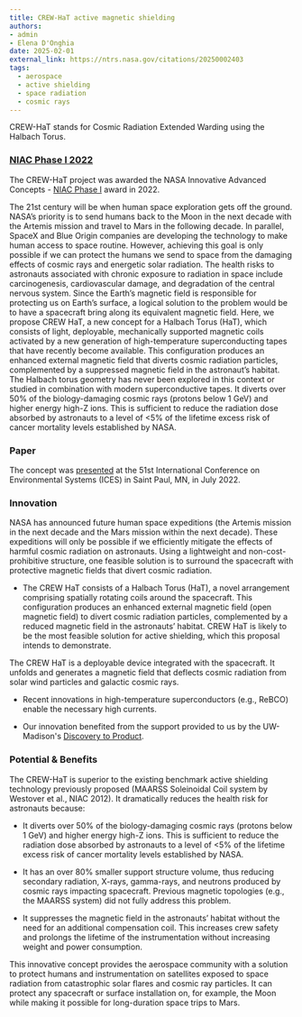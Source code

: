 ```yaml
---
title: CREW-HaT active magnetic shielding
authors:
- admin
- Elena D'Onghia
date: 2025-02-01
external_link: https://ntrs.nasa.gov/citations/20250002403
tags:
  - aerospace
  - active shielding
  - space radiation
  - cosmic rays
---
```


CREW-HaT stands for Cosmic Radiation Extended Warding using the Halbach Torus.

### [NIAC Phase I 2022](https://www.nasa.gov/general/niac-2022-phase-i-and-phase-ii-selections/)

The CREW-HaT project was awarded the NASA Innovative Advanced Concepts - [NIAC Phase I](https://ntrs.nasa.gov/citations/20250002403) award in 2022.

The 21st century will be when human space exploration gets off the ground. NASA’s priority is to send humans back to the Moon in the next decade with the Artemis mission and travel to Mars in the following decade. In parallel, SpaceX and Blue Origin companies are developing the technology to make human access to space routine. However, achieving this goal is only possible if we can protect the humans we send to space from the damaging effects of cosmic rays and energetic solar radiation. The health risks to astronauts associated with chronic exposure to radiation in space include carcinogenesis, cardiovascular damage, and degradation of the central nervous system. Since the Earth’s magnetic field is responsible for protecting us on Earth’s surface, a logical solution to the problem would be to have a spacecraft bring along its equivalent magnetic field. Here, we propose CREW HaT, a new concept for a Halbach Torus (HaT), which consists of light, deployable, mechanically supported magnetic coils activated by a new generation of high-temperature superconducting tapes that have recently become available. This configuration produces an enhanced external magnetic field that diverts cosmic radiation particles, complemented by a suppressed magnetic field in the astronaut’s habitat. The Halbach torus geometry has never been explored in this context or studied in combination with modern superconductive tapes.  It diverts over 50% of the biology-damaging cosmic rays (protons below 1 GeV) and higher energy high-Z ions. This is sufficient to reduce the radiation dose absorbed by astronauts to a level of <5% of the lifetime excess risk of cancer mortality levels established by NASA.

### Paper

The concept was [presented](https://hdl.handle.net/2346/89618) at the 51st International Conference on Environmental Systems (ICES) in Saint Paul, MN, in July 2022.

### Innovation

NASA has announced future human space expeditions (the Artemis mission in the next decade and the Mars mission within the next decade). These expeditions will only be possible if we efficiently mitigate the effects of harmful cosmic radiation on astronauts. Using a lightweight and non-cost-prohibitive structure, one feasible solution is to surround the spacecraft with protective magnetic fields that divert cosmic radiation.

- The CREW HaT consists of a Halbach Torus (HaT), a novel arrangement comprising spatially rotating coils around the spacecraft. This configuration produces an enhanced external magnetic field (open magnetic field) to divert cosmic radiation particles, complemented by a reduced magnetic field in the astronauts’ habitat. CREW HaT is likely to be the most feasible solution for active shielding, which this proposal intends to demonstrate.

The CREW HaT is a deployable device integrated with the spacecraft. It unfolds and generates a magnetic field that deflects cosmic radiation from solar wind particles and galactic cosmic rays.

- Recent innovations in high-temperature superconductors (e.g., ReBCO) enable the necessary high currents.

- Our innovation benefited from the support provided to us by the UW-Madison's [Discovery to Product](https://d2p.wisc.edu/2020/08/25/innovator-profile-paolo-desiati-and-elena-donghia/).

### Potential & Benefits

The CREW-HaT is superior to the existing benchmark active shielding technology previously proposed (MAARSS Soleinoidal Coil system by Westover et al., NIAC 2012). It dramatically reduces the health risk for astronauts because:

- It diverts over 50% of the biology-damaging cosmic rays (protons below 1 GeV) and higher energy high-Z ions. This is sufficient to reduce the radiation dose absorbed by astronauts to a level of <5% of the lifetime excess risk of cancer mortality levels established by NASA.

- It has an over 80% smaller support structure volume, thus reducing secondary radiation, X-rays, gamma-rays, and neutrons produced by cosmic rays impacting spacecraft. Previous magnetic topologies (e.g., the MAARSS system) did not fully address this problem.

- It suppresses the magnetic field in the astronauts’ habitat without the need for an additional compensation coil. This increases crew safety and prolongs the lifetime of the instrumentation without increasing weight and power consumption.

This innovative concept provides the aerospace community with a solution to protect humans and instrumentation on satellites exposed to space radiation from catastrophic solar flares and cosmic ray particles. It can protect any spacecraft or surface installation on, for example, the Moon while making it possible for long-duration space trips to Mars.

<!--more-->

